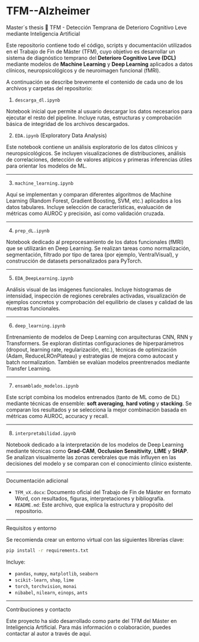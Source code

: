 # TFM--Alzheimer
Master´s thesis 🧠 TFM - Detección Temprana de Deterioro Cognitivo Leve mediante Inteligencia Artificial

Este repositorio contiene todo el código, scripts y documentación utilizados en el Trabajo de Fin de Máster (TFM), cuyo objetivo es desarrollar un sistema de diagnóstico temprano del **Deterioro Cognitivo Leve (DCL)** mediante modelos de **Machine Learning** y **Deep Learning** aplicados a datos clínicos, neuropsicológicos y de neuroimagen funcional (fMRI).

A continuación se describe brevemente el contenido de cada uno de los archivos y carpetas del repositorio:

1. `descarga_dl.ipynb`

Notebook inicial que permite al usuario descargar los datos necesarios para ejecutar el resto del pipeline. Incluye rutas, estructuras y comprobación básica de integridad de los archivos descargados.

2. `EDA.ipynb` (Exploratory Data Analysis)

Este notebook contiene un análisis exploratorio de los datos clínicos y neuropsicológicos. Se incluyen visualizaciones de distribuciones, análisis de correlaciones, detección de valores atípicos y primeras inferencias útiles para orientar los modelos de ML.

---

3. `machine_learning.ipynb`

Aquí se implementan y comparan diferentes algoritmos de Machine Learning (Random Forest, Gradient Boosting, SVM, etc.) aplicados a los datos tabulares. Incluye selección de características, evaluación de métricas como AUROC y precisión, así como validación cruzada.

---

4. `prep_dL.ipynb`

Notebook dedicado al preprocesamiento de los datos funcionales (fMRI) que se utilizarán en Deep Learning. Se realizan tareas como normalización, segmentación, filtrado por tipo de tarea (por ejemplo, VentralVisual), y construcción de datasets personalizados para PyTorch.

---

5. `EDA_DeepLearning.ipynb`

Análisis visual de las imágenes funcionales. Incluye histogramas de intensidad, inspección de regiones cerebrales activadas, visualización de ejemplos concretos y comprobación del equilibrio de clases y calidad de las muestras funcionales.

---

6. `deep_learning.ipynb`

Entrenamiento de modelos de Deep Learning con arquitecturas CNN, RNN y Transformers. Se exploran distintas configuraciones de hiperparámetros (dropout, learning rate, regularización, etc.), técnicas de optimización (Adam, ReduceLROnPlateau) y estrategias de mejora como autocast y batch normalization. También se evalúan modelos preentrenados mediante Transfer Learning.

---

7. `ensamblado_modelos.ipynb`

Este script combina los modelos entrenados (tanto de ML como de DL) mediante técnicas de ensemble: **soft averaging**, **hard voting** y **stacking**. Se comparan los resultados y se selecciona la mejor combinación basada en métricas como AUROC, accuracy y recall.

---

8. `interpretabilidad.ipynb`

Notebook dedicado a la interpretación de los modelos de Deep Learning mediante técnicas como **Grad-CAM**, **Occlusion Sensitivity**, **LIME** y **SHAP**. Se analizan visualmente las zonas cerebrales que más influyen en las decisiones del modelo y se comparan con el conocimiento clínico existente.

---

Documentación adicional

* `TFM_vX.docx`: Documento oficial del Trabajo de Fin de Máster en formato Word, con resultados, figuras, interpretaciones y bibliografía.
* `README.md`: Este archivo, que explica la estructura y propósito del repositorio.

---

Requisitos y entorno

Se recomienda crear un entorno virtual con las siguientes librerías clave:

```bash
pip install -r requirements.txt
```

Incluye:

* `pandas`, `numpy`, `matplotlib`, `seaborn`
* `scikit-learn`, `shap`, `lime`
* `torch`, `torchvision`, `monai`
* `nibabel`, `nilearn`, `einops`, `ants`

---

Contribuciones y contacto

Este proyecto ha sido desarrollado como parte del TFM del Máster en Inteligencia Artificial. Para más información o colaboración, puedes contactar al autor a través de aquí.

